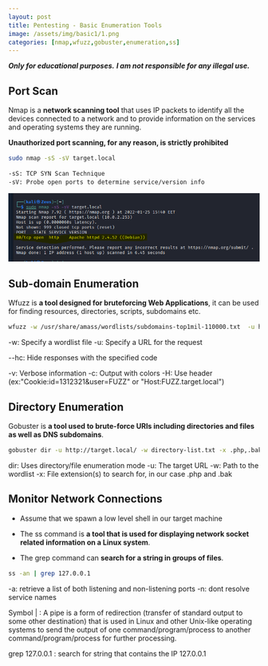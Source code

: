 ```yaml
---
layout: post
title: Pentesting - Basic Enumeration Tools
image: /assets/img/basic1/1.png
categories: [nmap,wfuzz,gobuster,enumeration,ss]
---
```


***Only for educational purposes.***
***I am not responsible for any illegal use.***


## Port Scan

Nmap is a **network scanning tool** that uses IP packets to identify all the devices connected to a network and to provide information on the services and operating systems they are running.

**Unauthorized port scanning, for any reason, is strictly prohibited**

```bash
sudo nmap -sS -sV target.local
```

```bash
-sS: TCP SYN Scan Technique
-sV: Probe open ports to determine service/version info
```

![image](/assets/img/basic1/1.png)

## Sub-domain Enumeration

Wfuzz is **a tool designed for bruteforcing Web Applications**, it can be used for finding resources, directories, scripts, subdomains etc.

```bash
wfuzz -w /usr/share/amass/wordlists/subdomains-top1mil-110000.txt  -u http://target.local/ --hc 301 -v -c -H "Host:FUZZ.target.local"
```


-w: Specify a wordlist file
-u: Specify a URL for the request

--hc: Hide responses with the specified code

-v: Verbose information
-c: Output with colors
-H: Use header (ex:"Cookie:id=1312321&user=FUZZ" or "Host:FUZZ.target.local")


## Directory Enumeration

Gobuster is **a tool used to brute-force URIs including directories and files as well as DNS subdomains**.

```bash
gobuster dir -u http://target.local/ -w directory-list.txt -x .php,.bak
```

dir: Uses directory/file enumeration mode
-u: The target URL
-w: Path to the wordlist
-x: File extension(s) to search for, in our case .php and .bak


## Monitor Network Connections

- Assume that we spawn a low level shell in our target machine

- The ss command is **a tool that is used for displaying network socket related information on a Linux system**.

- The grep command can **search for a string in groups of files**.

```bash
ss -an | grep 127.0.0.1
```


-a: retrieve a list of both listening and non-listening ports
-n: dont resolve service names

Symbol | : A pipe is a form of redirection (transfer of standard output to some other destination) that is used in Linux and other Unix-like operating systems to send the output of one command/program/process to another command/program/process for further processing.

grep 127.0.0.1 : search for string that contains the IP 127.0.0.1


